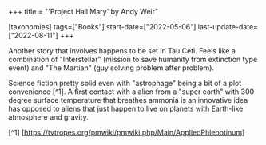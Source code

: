 +++
title = "'Project Hail Mary' by Andy Weir"

[taxonomies]
tags=["Books"]
start-date=["2022-05-06"]
last-update-date=["2022-08-11"]
+++

Another story that involves happens to be set in Tau Ceti.
 Feels like a combination of "Interstellar" (mission to save humanity from extinction type event) and "The Martian" (guy solving problem after problem). 
 
 Science fiction pretty solid even with "astrophage" being a bit of a plot convenience [^1]. A first contact with a alien from a "super earth" with 300 degree surface temperature that breathes ammonia is an innovative idea has opposed to aliens that just happen to live on planets with Earth-like atmosphere and gravity. 

 [^1] [https://tvtropes.org/pmwiki/pmwiki.php/Main/AppliedPhlebotinum]